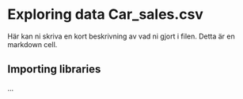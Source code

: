 # Exploring data Car_sales.csv

Här kan ni skriva en kort beskrivning av vad ni gjort i filen. Detta är en markdown cell.

## Importing libraries

...
